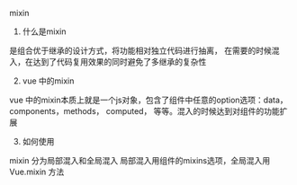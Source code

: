 mixin

1. 什么是mixin

是组合优于继承的设计方式，将功能相对独立代码进行抽离，
在需要的时候混入，在达到了代码复用效果的同时避免了多继承的复杂性

2. vue 中的mixin

vue 中的mixin本质上就是一个js对象，包含了组件中任意的option选项：data，components，methods，
computed， 等等。混入的时候达到对组件的功能扩展

3. 如何使用

mixin 分为局部混入和全局混入
局部混入用组件的mixins选项，全局混入用Vue.mixin 方法
